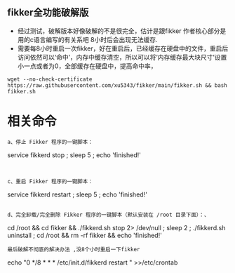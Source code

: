 
##  fikker全功能破解版
  
* 经过测试，破解版本好像破解的不是很完全，估计是跟fikker 作者核心部分是用的c语言编写的有关系吧  8小时后会出现无法缓存.  
* 需要每8小时重启一次fikker，好在重启后，已经缓存在硬盘中的文件，重启后访问依然可以‘命中’，内存中缓存清空，所以可以将‘内存缓存最大块尺寸’设置小一点或者为0，全部缓存在硬盘中，提高命中率，
```
wget --no-check-certificate https://raw.githubusercontent.com/xu5343/fikker/main/fikker.sh && bash fikker.sh
```  
# 相关命令
```
a、停止 Fikker 程序的一键脚本：

```
service fikkerd stop ; sleep 5 ; echo 'finished!'
```
 

c、重启 Fikker 程序的一键脚本：

```
service fikkerd restart ; sleep 5 ; echo 'finished!'
``` 

d、完全卸载/完全删除 Fikker 程序的一键脚本（默认安装在 /root 目录下面）：、

```
cd /root && cd fikker && ./fikkerd.sh stop 2> /dev/null ; sleep 2 ; ./fikkerd.sh uninstall ; cd /root && rm -rf fikker && echo 'finished!'
```  
最后破解不彻底的解决办法 ,没8个小时重启一下fikker

```
echo "0 */8 * * * /etc/init.d/fikkerd restart " >>/etc/crontab
```
